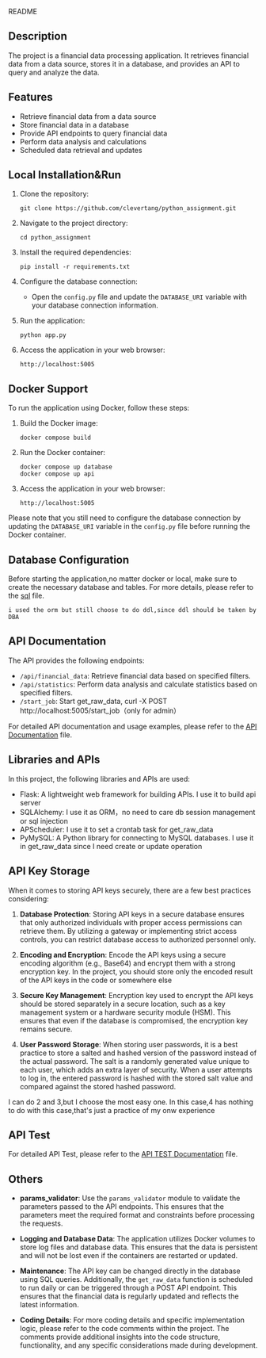 README

## Description

The project is a financial data processing application. It retrieves financial data from a data source, stores it in a
database, and provides an API to query and analyze the data.

## Features

- Retrieve financial data from a data source
- Store financial data in a database
- Provide API endpoints to query financial data
- Perform data analysis and calculations
- Scheduled data retrieval and updates

## Local Installation&Run

1. Clone the repository:

   ```shell
   git clone https://github.com/clevertang/python_assignment.git
   ```

2. Navigate to the project directory:

   ```shell
   cd python_assignment
   ```

3. Install the required dependencies:

   ```shell
   pip install -r requirements.txt
   ```

4. Configure the database connection:

    - Open the `config.py` file and update the `DATABASE_URI` variable with your database connection information.

5. Run the application:

   ```shell
   python app.py
   ```

6. Access the application in your web browser:

   ```
   http://localhost:5005
   ```

## Docker Support

To run the application using Docker, follow these steps:

1. Build the Docker image:

   ```shell
   docker compose build
   ```

2. Run the Docker container:

   ```shell
   docker compose up database
   docker compose up api
   ```

3. Access the application in your web browser:

   ```
   http://localhost:5005
   ```

Please note that you still need to configure the database connection by updating the `DATABASE_URI` variable in
the `config.py` file before running the Docker container.

## Database Configuration

Before starting the application,no matter docker or local, make sure to create the necessary database and tables. For
more details, please refer to the [sql](schema.sql) file.

   ```
   i used the orm but still choose to do ddl,since ddl should be taken by DBA
   ```

## API Documentation

The API provides the following endpoints:

- `/api/financial_data`: Retrieve financial data based on specified filters.
- `/api/statistics`: Perform data analysis and calculate statistics based on specified filters.
- `/start_job`: Start get_raw_data, curl -X POST http://localhost:5005/start_job（only for admin）

For detailed API documentation and usage examples, please refer to the [API Documentation](API_DOCUMENTATION.md) file.

## Libraries and APIs

In this project, the following libraries and APIs are used:

- Flask: A lightweight web framework for building APIs. I use it to build api server
- SQLAlchemy: I use it as ORM，no need to care db session management or sql injection
- APScheduler: I use it to set a crontab task for get_raw_data
- PyMySQL: A Python library for connecting to MySQL databases. I use it in get_raw_data since I need create or update
  operation

## API Key Storage

When it comes to storing API keys securely, there are a few best practices considering:

1. **Database Protection**: Storing API keys in a secure database ensures that only authorized individuals with proper access permissions can retrieve them. By utilizing a gateway or implementing strict access controls, you can restrict database access to authorized personnel only.

2. **Encoding and Encryption**: Encode the API keys using a secure encoding algorithm (e.g., Base64) and encrypt them with a strong encryption key. In the project, you should store only the encoded result of the API keys in the code or somewhere else

3. **Secure Key Management**: Encryption key used to encrypt the API keys should be stored separately in a secure location, such as a key management system or a hardware security module (HSM). This ensures that even if the database is compromised, the encryption key remains secure.

4. **User Password Storage**: When storing user passwords, it is a best practice to store a salted and hashed version of the password instead of the actual password. The salt is a randomly generated value unique to each user, which adds an extra layer of security. When a user attempts to log in, the entered password is hashed with the stored salt value and compared against the stored hashed password.

I can do 2 and 3,but I choose the most easy one. In this case,4 has nothing to do with this case,that's just a practice of my onw experience


## API Test

For detailed API Test, please refer to the [API TEST Documentation](API_TEST.md) file.



## Others

- **params_validator**: Use the `params_validator` module to validate the parameters passed to the API endpoints. This ensures that the parameters meet the required format and constraints before processing the requests.

- **Logging and Database Data**: The application utilizes Docker volumes to store log files and database data. This ensures that the data is persistent and will not be lost even if the containers are restarted or updated.

- **Maintenance**: The API key can be changed directly in the database using SQL queries. Additionally, the `get_raw_data` function is scheduled to run daily or can be triggered through a POST API endpoint. This ensures that the financial data is regularly updated and reflects the latest information.

- **Coding Details**: For more coding details and specific implementation logic, please refer to the code comments within the project. The comments provide additional insights into the code structure, functionality, and any specific considerations made during development.